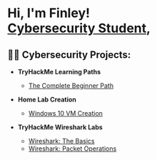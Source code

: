 <h1>Hi, I'm Finley! <br/><a href="https://www.linkedin.com/in/finleyklee/">Cybersecurity Student</a>, 
<h2>👨‍💻 Cybersecurity Projects:</h2>

- <b>TryHackMe Learning Paths</b>
  - [The Complete Beginner Path](https://github.com/Finley-Klee/TryHackMe-Complete-Beginner-Pathway)

- <b>Home Lab Creation</b>
  - [Windows 10 VM Creation](https://github.com/Finley-Klee/Windows-10-VM)

- <b>TryHackMe Wireshark Labs</b>
  - [Wireshark: The Basics](https://github.com/Finley-Klee/Wireshark-The-Basics)
  - [Wireshark: Packet Operations](https://github.com/Finley-Klee/Wireshark-Packet-Operations)
